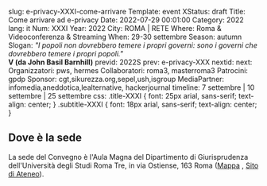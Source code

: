 slug: e-privacy-XXXI-come-arrivare
Template: event
XStatus: draft
Title: Come arrivare ad e-privacy
Date: 2022-07-29 00:01:00
Category: 2022
lang: it
Num: XXXI
Year: 2022
City: ROMA | RETE
Where: Roma & Videoconferenza & Streaming
When: 29-30 settembre
Season: autumn
Slogan: <i>"I popoli non dovrebbero temere i propri governi: sono i governi che dovrebbero temere i propri popoli."</i><br/><b>V (da John Basil Barnhill)</b>
previd: 2022S
prev: e-privacy-XXX
nextid:
next:
Organizzatori: pws, hermes
Collaboratori: roma3, masterroma3
Patrocini: gpdp
Sponsor: cgt,sikurezza.org,sepel,ush,isgroup
MediaPartner: infomedia,aneddotica,lealternative, hackerjournal
timeline: 7 settembre | 10 settembre | 25 settembre
css: .title-XXXI { font: 25px arial, sans-serif; text-align: center; }   .subtitle-XXXI { font: 18px arial, sans-serif; text-align: center; }


<h2>Dove è la sede</h2>

La sede del Convegno è l'Aula Magna del Dipartimento di Giurisprudenza dell'Università degli Studi Roma Tre, in via Ostiense, 163 Roma 
(<a href="https://www.openstreetmap.org/search?query=Via%20Ostiense%2C%20163%20Roma#map=18/41.86185/12.47917">Mappa</a>
, <a href="https://www.uniroma3.it/">Sito di Ateneo</a>).
<br>
<br>


